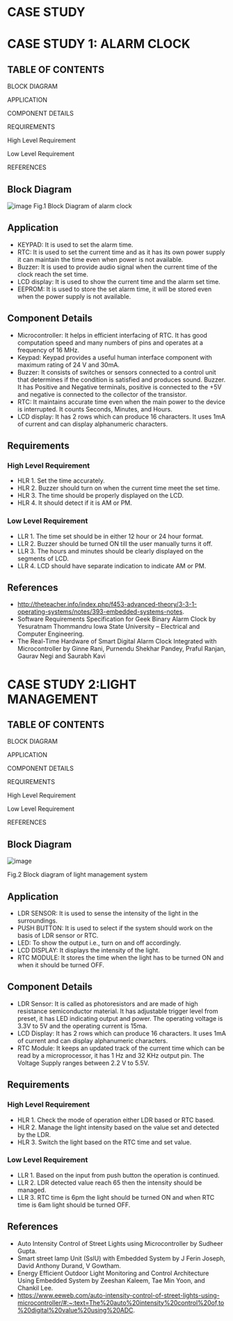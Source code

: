 # CASE STUDY

# CASE STUDY 1: ALARM CLOCK
## TABLE OF CONTENTS

 BLOCK DIAGRAM	
 
 APPLICATION	
 
 COMPONENT DETAILS	
 
 REQUIREMENTS	
 
 High Level Requirement	
 
 Low Level Requirement	
 
 REFERENCES	

## Block Diagram

![image](https://user-images.githubusercontent.com/47130806/154840454-7137ef8b-edcf-4ae8-9fe2-142e6ee895d3.png)
                               Fig.1 Block Diagram of alarm clock

 ## Application  
*  KEYPAD:  It is used to set the alarm time.
*  RTC:  It is used to set the current time and as it has its own power supply it can maintain the time even when power is not available.
*  Buzzer:  It is used to provide audio signal when the current time of the clock reach the set time.
*  LCD display:  It is used to show the current time and the alarm set time.
*  EEPROM:  It is used to store the set alarm time, it will be stored even when the power supply is not available.  

## Component Details		
*	Microcontroller:  It helps in efficient interfacing of RTC. It has good computation speed and many numbers of pins and operates at a frequency of 16 MHz.
*	Keypad:  Keypad provides a useful human interface component with maximum rating of 24 V and 30mA.
* Buzzer:  It consists of switches or sensors connected to a control unit that determines if the condition is satisfied and produces sound. Buzzer. It has Positive and Negative terminals, positive is connected to the +5V and negative is connected to the collector of the transistor.
*	RTC:  It maintains accurate time even when the main power to the device is interrupted. It counts Seconds, Minutes, and Hours.
*	LCD display:  It has 2 rows which can produce 16 characters. It uses 1mA of current and can display alphanumeric characters.

## Requirements
### High Level Requirement
*  HLR 1.  Set the time accurately.
*  HLR 2.  Buzzer should turn on when the current time meet the set time.
*  HLR 3.  The time should be properly displayed on the LCD.
*  HLR 4.  It should detect if it is AM or PM.
### Low Level Requirement
*  LLR 1.  The time set should be in either 12 hour or 24 hour format.
*  LLR 2.  Buzzer should be turned ON till the user manually turns it off.
*  LLR 3.  The hours and minutes should be clearly displayed on the segments of LCD.
*  LLR 4.  LCD should have separate indication to indicate AM or PM.
## References
*	 http://theteacher.info/index.php/f453-advanced-theory/3-3-1-operating-systems/notes/393-embedded-systems-notes.
*	 Software Requirements Specification for Geek Binary Alarm Clock by Yesuratnam Thommandru Iowa State University – Electrical and Computer Engineering.
*	 The Real-Time Hardware of Smart Digital Alarm Clock Integrated with Microcontroller by Ginne Rani, Purnendu Shekhar Pandey, Praful Ranjan, Gaurav Negi and Saurabh Kavi

# CASE STUDY 2:LIGHT MANAGEMENT
## TABLE OF CONTENTS

 BLOCK DIAGRAM	
 
 APPLICATION	
  
 COMPONENT DETAILS	
 
 REQUIREMENTS	
 
 High Level Requirement	
 
 Low Level Requirement	
 
 REFERENCES	
 
 
 ## Block Diagram

![image](https://user-images.githubusercontent.com/47130806/154840873-c9e34233-a528-456a-9f9a-90d798aa56ec.png)

 
Fig.2 Block diagram of light management system

## Application
*	LDR SENSOR:  It is used to sense the intensity of the light in the surroundings.
*	PUSH BUTTON:  It is used to select if the system should work on the basis of LDR sensor or RTC.
*	LED:  To show the output i.e., turn on and off accordingly.
*	LCD DISPLAY:  It displays the intensity of the light.
*	RTC MODULE:  It stores the time when the light has to be turned ON and when it should be turned OFF.

## Component Details
*	LDR Sensor:  It is called as photoresistors and are made of high resistance semiconductor material. It has adjustable trigger level from preset, it has LED indicating output and power. The operating voltage is 3.3V to 5V and the operating current is 15ma.
*	LCD Display:  It has 2 rows which can produce 16 characters. It uses 1mA of current and can display alphanumeric characters.
*	RTC Module:  It keeps an updated track of the current time which can be read by a microprocessor, it has 1 Hz and 32 KHz output pin. The Voltage Supply ranges between 2.2 V to 5.5V.

## Requirements
### High Level Requirement
* HLR 1.  Check the mode of operation either LDR based or RTC based.
* HLR 2.  Manage the light intensity based on the value set and detected by the LDR.
* HLR 3.  Switch the light based on the RTC time and set value.

### Low Level Requirement
* LLR 1.  Based on the input from push button the operation is continued.
* LLR 2.  LDR detected value reach 65 then the intensity should be managed.
* LLR 3.  RTC time is 6pm the light should be turned ON and when RTC time is 6am light should be turned OFF.

## References
*	Auto Intensity Control of Street Lights using Microcontroller by Sudheer Gupta.
*	Smart street lamp Unit (SslU) with Embedded System by J Ferin Joseph, David Anthony Durand, V Gowtham.
*	Energy Efficient Outdoor Light Monitoring and Control Architecture Using Embedded System by Zeeshan Kaleem, Tae Min Yoon, and Chankil Lee.
*	https://www.eeweb.com/auto-intensity-control-of-street-lights-using-microcontroller/#:~:text=The%20auto%20intensity%20control%20of,to%20digital%20value%20using%20ADC.



